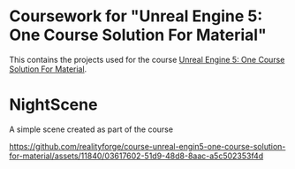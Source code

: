 # Coursework for "Unreal Engine 5: One Course Solution For Material"

This contains the projects used for the course [Unreal Engine 5: One Course Solution For Material](https://www.udemy.com/course/unreal-engin5-one-course-solution-for-material).

# NightScene

A simple scene created as part of the course

https://github.com/realityforge/course-unreal-engin5-one-course-solution-for-material/assets/11840/03617602-51d9-48d8-8aac-a5c502353f4d
